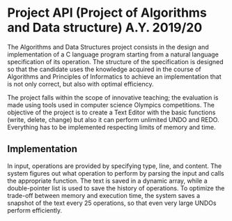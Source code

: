 # Project API (Project of Algorithms and Data structure) A.Y. 2019/20
The Algorithms and Data Structures project consists in the design and implementation of a C language program starting from a natural language specification of its operation. The structure of the specification is designed so that the candidate uses the knowledge acquired in the course of Algorithms and Principles of Informatics to achieve an implementation that is not only correct, but also with optimal efficiency.

The project falls within the scope of innovative teaching; the evaluation is made using tools used in computer science Olympics competitions. The objective of the project is to create a Text Editor with the basic functions (write, delete, change) but also it can perform unlimited UNDO and REDO. Everything has to be implemented respecting limits of memory and time.

## Implementation
In input, operations are provided by specifying type, line, and content. The system figures out what operation to perform by parsing the input and calls the appropriate function.
The text is saved in a dynamic array, while a double-pointer list is used to save the history of operations. To optimize the trade-off between memory and execution time, the system saves a snapshot of the text every 25 operations, so that even very large UNDOs perform efficiently.
